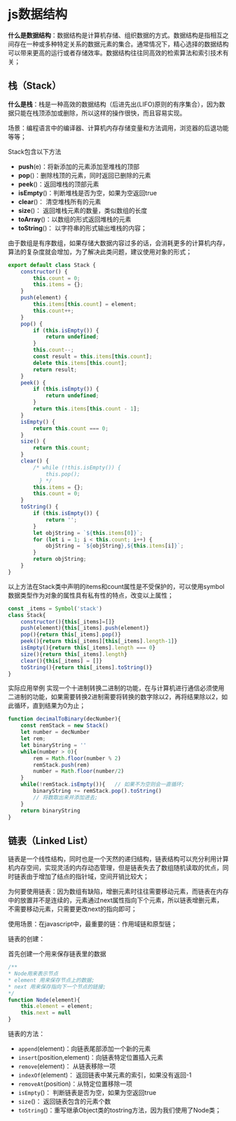 # js数据结构

**什么是数据结构**：数据结构是计算机存储、组织数据的方式。数据结构是指相互之间存在一种或多种特定关系的数据元素的集合。通常情况下，精心选择的数据结构可以带来更高的运行或者存储效率。数据结构往往同高效的检索算法和索引技术有关；



## 栈（Stack）

**什么是栈**：栈是一种高效的数据结构（后进先出(LIFO)原则的有序集合），因为数据只能在栈顶添加或删除，所以这样的操作很快，而且容易实现。

场景：编程语言中的编译器、计算机内存存储变量和方法调用，浏览器的后退功能等等；

Stack包含以下方法

* **push**(e)：将新添加的元素添加至堆栈的顶部
* **pop**()：删除栈顶的元素，同时返回已删除的元素
* **peek**()：返回堆栈的顶部元素
* **isEmpty**()：判断堆栈是否为空，如果为空返回true
* **clear**()： 清空堆栈所有的元素
* **size**()： 返回堆栈元素的数量，类似数组的长度
* **toArray**()：以数组的形式返回堆栈的元素
* **toString**()： 以字符串的形式输出堆栈的内容；



由于数组是有序数组，如果存储大数据内容过多的话，会消耗更多的计算机内存，算法的复杂度就会增加，为了解决此类问题，建议使用对象的形式；

```js
export default class Stack {
    constructor() {
        this.count = 0;
        this.items = {};
    }
    push(element) {
        this.items[this.count] = element;
        this.count++;
    }
    pop() {
        if (this.isEmpty()) {
            return undefined;
        }
        this.count--;
        const result = this.items[this.count];
        delete this.items[this.count];
        return result;
    }
    peek() {
        if (this.isEmpty()) {
            return undefined;
        }
        return this.items[this.count - 1];
    }
    isEmpty() {
        return this.count === 0;
    }
    size() {
        return this.count;
    }
    clear() {
        /* while (!this.isEmpty()) {
            this.pop();
          } */
        this.items = {};
        this.count = 0;
    }
    toString() {
        if (this.isEmpty()) {
            return '';
        }
        let objString = `${this.items[0]}`;
        for (let i = 1; i < this.count; i++) {
            objString = `${objString},${this.items[i]}`;
        }
        return objString;
    }
}
```

以上方法在Stack类中声明的items和count属性是不受保护的，可以使用symbol数据类型作为对象的属性具有私有性的特点，改变以上属性；

```js
const _items = Symbol('stack')
class Stack{
    constructor(){this[_items]=[]}
    push(element){this[_items].push(element)}
    pop(){return this[_items].pop()}
    peek(){return this[_items][this[_items].length-1]}
    isEmpty(){return this[_items].length === 0}
    size(){return this[_items].length}
    clear(){this[_items] = []}
    toString(){return this[_items].toString()}
}
```

实际应用举例
实现一个十进制转换二进制的功能，在与计算机进行通信必须使用二进制的功能，如果需要转换2进制需要将转换的数字除以2，再将结果除以2，如此循环，直到结果为0为止；

```js
function decimalToBinary(decNumber){
    const remStack = new Stack()
    let number = decNumber
    let rem;
    let binaryString = ''
    while(number > 0){
        rem = Math.floor(number % 2)
        remStack.push(rem)
        number = Math.floor(number/2)
    }
    while(!remStack.isEmpty()){   // 如果不为空则会一直循环;
        binaryString += remStack.pop().toString()   
        // 将数取出来并添加进去;
    }
    return binaryString
}
```



## 链表（Linked List）

链表是一个线性结构，同时也是一个天然的递归结构，链表结构可以充分利用计算机内存空间，实现灵活的内存动态管理，但是链表失去了数组随机读取的优点，同时链表由于增加了结点的指针域，空间开销比较大；

为何要使用链表：因为数组有缺陷，增删元素时往往需要移动元素，而链表在内存中的放置并不是连续的，元素通过next属性指向下个元素，所以链表增删元素，不需要移动元素，只需要更改next的指向即可；

使用场景：在javascript中，最重要的链：作用域链和原型链；

链表的创建：

首先创建一个用来保存链表里的数据

```js
/**
* Node用来表示节点
* element 用来保存节点上的数据;
* next 用来保存指向下一个节点的链接;
*/
function Node(element){ 
    this.element = element;
    this.next = null 
}
```

链表的方法：

* `append`(element)：向链表尾部添加一个新的元素
* `insert`(position,element)：向链表特定位置插入元素
* `remove`(element)： 从链表移除一项
* `indexOf`(element)： 返回链表中某元素的索引，如果没有返回-1
* `removeAt`(position)：从特定位置移除一项
* `isEmpty`()： 判断链表是否为空，如果为空返回true
* `size`()： 返回链表包含的元素个数
* `toString`()：重写继承Object类的tostring方法，因为我们使用了Node类；

